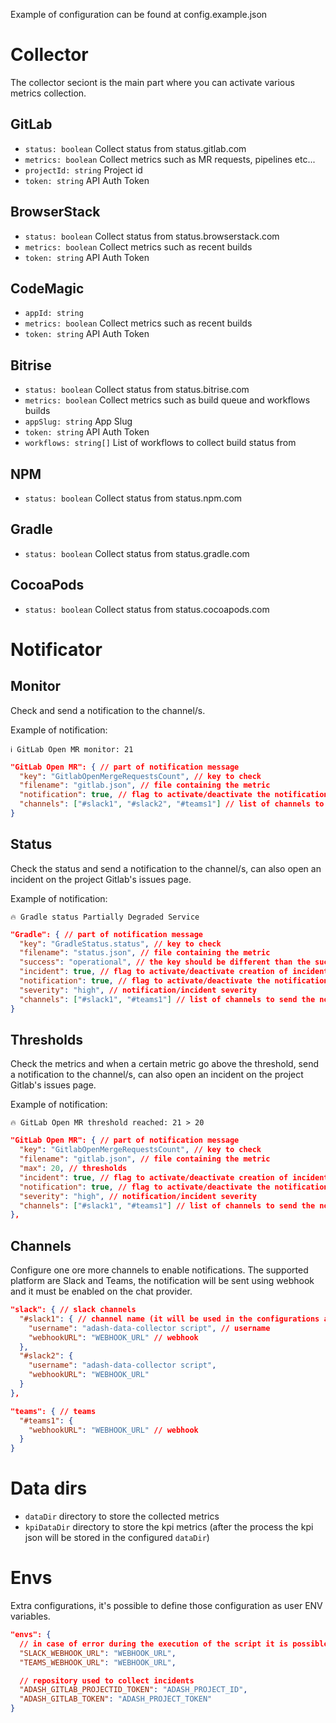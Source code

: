 Example of configuration can be found at config.example.json

# Collector

The collector seciont is the main part where you can activate various metrics collection.

## GitLab

- `status: boolean` Collect status from status.gitlab.com
- `metrics: boolean` Collect metrics such as MR requests, pipelines etc...
- `projectId: string` Project id
- `token: string` API Auth Token

## BrowserStack

- `status: boolean` Collect status from status.browserstack.com
- `metrics: boolean` Collect metrics such as recent builds
- `token: string` API Auth Token

## CodeMagic

- `appId: string`
- `metrics: boolean` Collect metrics such as recent builds
- `token: string` API Auth Token

## Bitrise

- `status: boolean` Collect status from status.bitrise.com
- `metrics: boolean` Collect metrics such as build queue and workflows builds
- `appSlug: string` App Slug
- `token: string` API Auth Token
- `workflows: string[]` List of workflows to collect build status from

## NPM

- `status: boolean` Collect status from status.npm.com

## Gradle

- `status: boolean` Collect status from status.gradle.com

## CocoaPods

- `status: boolean` Collect status from status.cocoapods.com

# Notificator

## Monitor

Check and send a notification to the channel/s.

Example of notification:

`ℹ️ GitLab Open MR monitor: 21`

```json
"GitLab Open MR": { // part of notification message
  "key": "GitlabOpenMergeRequestsCount", // key to check
  "filename": "gitlab.json", // file containing the metric
  "notification": true, // flag to activate/deactivate the notification
  "channels": ["#slack1", "#slack2", "#teams1"] // list of channels to send the notifications
}
```

## Status

Check the status and send a notification to the channel/s, can also open an incident on the project Gitlab's issues page.

Example of notification:

`🔥 Gradle status Partially Degraded Service`

```json
"Gradle": { // part of notification message
  "key": "GradleStatus.status", // key to check
  "filename": "status.json", // file containing the metric
  "success": "operational", // the key should be different than the success string (could be configured also with a list of success strings)
  "incident": true, // flag to activate/deactivate creation of incident
  "notification": true, // flag to activate/deactivate the notification
  "severity": "high", // notification/incident severity
  "channels": ["#slack1", "#teams1"] // list of channels to send the notifications
}
```

## Thresholds

Check the metrics and when a certain metric go above the threshold, send a notification to the channel/s, can also open an incident on the project Gitlab's issues page.

Example of notification:

`🔥 GitLab Open MR threshold reached: 21 > 20`

```json
"GitLab Open MR": { // part of notification message
  "key": "GitlabOpenMergeRequestsCount", // key to check
  "filename": "gitlab.json", // file containing the metric
  "max": 20, // thresholds
  "incident": true, // flag to activate/deactivate creation of incident
  "notification": true, // flag to activate/deactivate the notification
  "severity": "high", // notification/incident severity
  "channels": ["#slack1", "#teams1"] // list of channels to send the notifications
},
```

## Channels

Configure one ore more channels to enable notifications.
The supported platform are Slack and Teams, the notification will be sent using webhook and it must be enabled on the chat provider.

```json
"slack": { // slack channels
  "#slack1": { // channel name (it will be used in the configurations above)
    "username": "adash-data-collector script", // username
    "webhookURL": "WEBHOOK_URL" // webhook
  },
  "#slack2": {
    "username": "adash-data-collector script",
    "webhookURL": "WEBHOOK_URL"
  }
},

"teams": { // teams
  "#teams1": {
    "webhookURL": "WEBHOOK_URL" // webhook
  }
}
```

# Data dirs

- `dataDir` directory to store the collected metrics
- `kpiDataDir` directory to store the kpi metrics (after the process the kpi json will be stored in the configured `dataDir`)

# Envs

Extra configurations, it's possible to define those configuration as user ENV variables.

```json
"envs": {
  // in case of error during the execution of the script it is possible to send notification to those webhooks
  "SLACK_WEBHOOK_URL": "WEBHOOK_URL",
  "TEAMS_WEBHOOK_URL": "WEBHOOK_URL",

  // repository used to collect incidents
  "ADASH_GITLAB_PROJECTID_TOKEN": "ADASH_PROJECT_ID",
  "ADASH_GITLAB_TOKEN": "ADASH_PROJECT_TOKEN"
}
```
